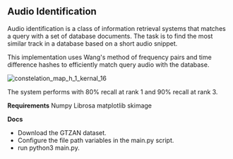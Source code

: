 ## Audio Identification

Audio identification is a class of information retrieval systems that matches a query with a set of database documents. The task is to find the most similar track in a database based on a short audio snippet.

This implementation uses Wang's method of frequency pairs and time difference hashes to efficiently match query audio with the database.

![constelation_map_h_1_kernal_16](https://github.com/ruarim/audio_identification/assets/48099261/6f85eddf-7175-4d60-a5b7-6b1e9cd0142f)

The system performs with 80% recall at rank 1 and 90% recall at rank 3.

**Requirements**
Numpy
Librosa
matplotlib
skimage

**Docs**
- Download the GTZAN dataset.
- Configure the file path variables in the main.py script.
- run python3 main.py.
